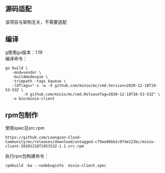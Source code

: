 ## 源码适配
该项目与架构无关，不需要适配

## 编译
g使用go版本：1.19   
编译命令：
```
go build \
   -mod=vendor \
   -buildmode=pie \
   -trimpath -tags kqueue \
   -ldflags="-s -w -X github.com/minio/mc/cmd.Version=2020-12-18T10-53-53Z \
        -X github.com/minio/mc/cmd.ReleaseTag=2020-12-18T10-53-53Z" \
   -o bin/minio-client
   ```

## rpm包制作
使用spec见src.rpm
```
https://github.com/Loongson-Cloud-Community/mc/releases/download/untagged-c79ae86bb2c97de123bc/minio-client-20201218T105353Z-1.1.src.rpm
```

执行rpm包构建命令：
```
rpmbuild -ba --nodebuginfo  minio-client.spec
```

